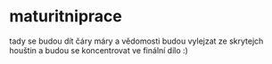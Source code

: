 # maturitniprace
tady se budou dít čáry máry a vědomosti budou vylejzat ze skrytejch houštin a budou se koncentrovat ve finální dílo :)
